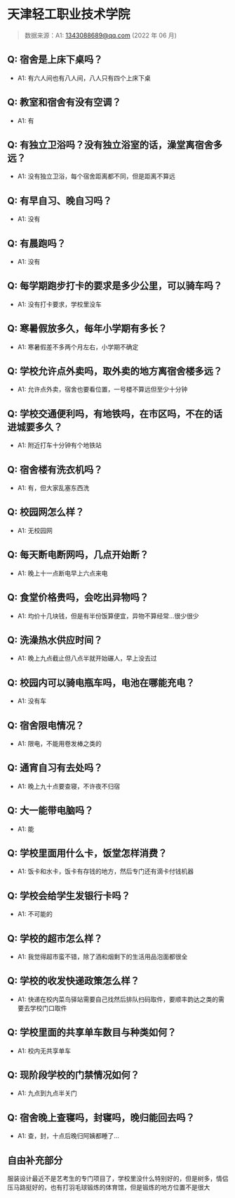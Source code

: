 # 天津轻工职业技术学院

> 数据来源：A1: 1343088689@qq.com (2022 年 06 月)

## Q: 宿舍是上床下桌吗？

- A1: 有六人间也有八人间，八人只有四个上床下桌

## Q: 教室和宿舍有没有空调？

- A1: 有

## Q: 有独立卫浴吗？没有独立浴室的话，澡堂离宿舍多远？

- A1: 没有独立卫浴，每个宿舍距离都不同，但是距离不算远

## Q: 有早自习、晚自习吗？

- A1: 没有

## Q: 有晨跑吗？

- A1: 没有

## Q: 每学期跑步打卡的要求是多少公里，可以骑车吗？

- A1: 没有打卡要求，学校里没车

## Q: 寒暑假放多久，每年小学期有多长？

- A1: 寒暑假差不多两个月左右，小学期不确定

## Q: 学校允许点外卖吗，取外卖的地方离宿舍楼多远？

- A1: 允许点外卖，宿舍也要看位置，一号楼不算远但至少十分钟

## Q: 学校交通便利吗，有地铁吗，在市区吗，不在的话进城要多久？

- A1: 附近打车十分钟有个地铁站

## Q: 宿舍楼有洗衣机吗？

- A1: 有，但大家乱塞东西洗

## Q: 校园网怎么样？

- A1: 无校园网

## Q: 每天断电断网吗，几点开始断？

- A1: 晚上十一点断电早上六点来电

## Q: 食堂价格贵吗，会吃出异物吗？

- A1: 均价十几块钱，但是有半份饭算便宜，异物不算经常…很少很少

## Q: 洗澡热水供应时间？

- A1: 晚上九点截止但八点半就开始碾人，早上没去过

## Q: 校园内可以骑电瓶车吗，电池在哪能充电？

- A1: 没有车

## Q: 宿舍限电情况？

- A1: 限电，不能用卷发棒之类的

## Q: 通宵自习有去处吗？

- A1: 晚上九十点要查寝，不许夜不归宿

## Q: 大一能带电脑吗？

- A1: 能

## Q: 学校里面用什么卡，饭堂怎样消费？

- A1: 饭卡和水卡，饭卡有存钱的地方，然后专门还有滴卡付钱机器

## Q: 学校会给学生发银行卡吗？

- A1: 不可能的

## Q: 学校的超市怎么样？

- A1: 我觉得超市蛮不错，除了酒和烟剩下的生活用品泡面都很全

## Q: 学校的收发快递政策怎么样？

- A1: 快递在校内菜鸟驿站需要自己找然后排队扫码取件，要顺丰韵达之类的需要去学校门口取件

## Q: 学校里面的共享单车数目与种类如何？

- A1: 校内无共享单车

## Q: 现阶段学校的门禁情况如何？

- A1: 九点到九点半关门

## Q: 宿舍晚上查寝吗，封寝吗，晚归能回去吗？

- A1: 查，封，十点后晚归阿姨都睡了…

## 自由补充部分

服装设计最近不是艺考生的专门项目了，学校里没什么特别好的，但是树多，情侣压马路挺好的，也有打羽毛球锻炼的体育馆，但是锻炼的地方位置不是很大